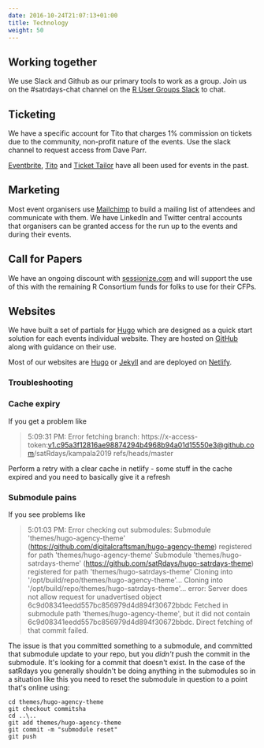 ```yaml
---
date: 2016-10-24T21:07:13+01:00
title: Technology
weight: 50
---
```



## Working together
We use Slack and Github as our primary tools to work as a group. Join us on the #satrdays-chat channel on the [R User Groups Slack](https://join.slack.com/t/rusergroups/shared_invite/enQtMjEyNDA3MzcyMjczLTE3NWEzNjQ3MjZiMWM0OGE2ZWFiZDliNTY4NTJjYWY1NGNjMmNlNDUzNzkzOTZmMDBjYjRiZjFhNjk4MDY0ZGY) to chat.

## Ticketing
We have a specific account for Tito that charges 1% commission on tickets due to the community, non-profit nature of the events. Use the slack channel to request access from Dave Parr.

[Eventbrite](https://www.eventbrite.com/), [Tito](https://www.eventbrite.com/) and [Ticket Tailor](https://www.eventbrite.com/) have all been used for events in the past.

## Marketing
Most event organisers use [Mailchimp](//mailchimp.com) to build a mailing list of attendees and communicate with them. We have LinkedIn and Twitter central accounts that organisers can be granted access for the run up to the events and during their events.

## Call for Papers
We have an ongoing discount with [sessionize.com](//sessionize.com) and will support the use of this with the remaining R Consortium funds for folks to use for their CFPs.

## Websites
We have built a set of partials for [Hugo](//gohugo.io) which are designed as a quick start solution for each events individual website. They are hosted on [GitHub](https://github.com/satRdays/satRday_site_template) along with guidance on their use.

Most of our websites are [Hugo](//gohugo.io) or [Jekyll](//jekyllrb.com) and are deployed on [Netlify](//netlify.com).

### Troubleshooting

### Cache expiry
If you get a problem like
> 5:09:31 PM: Error fetching branch: https://x-access-token:v1.c95a3f12816ae98874294b4968b94a01d15550e3@github.com/satRdays/kampala2019 refs/heads/master

Perform a retry with a clear cache in netlify - some stuff in the cache expired and you need to basically give it a refresh

### Submodule pains
If you see problems like 
> 5:01:03 PM: Error checking out submodules: Submodule 'themes/hugo-agency-theme' (https://github.com/digitalcraftsman/hugo-agency-theme) registered for path 'themes/hugo-agency-theme'
> Submodule 'themes/hugo-satrdays-theme' (https://github.com/satRdays/hugo-satrdays-theme) registered for path 'themes/hugo-satrdays-theme'
> Cloning into '/opt/build/repo/themes/hugo-agency-theme'...
> Cloning into '/opt/build/repo/themes/hugo-satrdays-theme'...
> error: Server does not allow request for unadvertised object 6c9d08341eedd557bc856979d4d894f30672bbdc
> Fetched in submodule path 'themes/hugo-agency-theme', but it did not contain 6c9d08341eedd557bc856979d4d894f30672bbdc. Direct fetching of that commit failed.

The issue is that you committed something to a submodule, and committed that submodule update to your repo, but you *didn't* push the commit in the submodule. It's looking for a commit that doesn't exist. In the case of the satRdays you generally shouldn't be doing anything in the submodules so in a situation like this you need to reset the submodule in question to a point that's online using:
```
cd themes/hugo-agency-theme
git checkout commitsha
cd ..\..
git add themes/hugo-agency-theme
git commit -m "submodule reset"
git push
```

